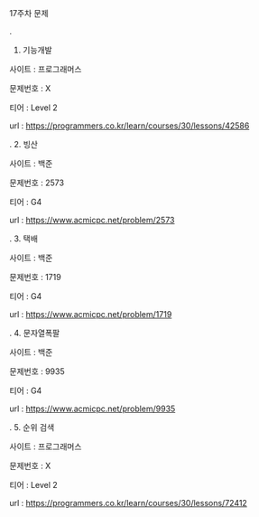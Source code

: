 
17주차 문제





.
1. 기능개발

사이트 : 프로그래머스

문제번호 : X

티어 : Level 2

url : https://programmers.co.kr/learn/courses/30/lessons/42586



.
2. 빙산

사이트 : 백준

문제번호 : 2573

티어 : G4

url : https://www.acmicpc.net/problem/2573



.
3. 택배

사이트 : 백준

문제번호 : 1719

티어 : G4

url : https://www.acmicpc.net/problem/1719



.
4. 문자열폭팔

사이트 : 백준

문제번호 : 9935

티어 : G4

url : https://www.acmicpc.net/problem/9935



.
5. 순위 검색

사이트 : 프로그래머스

문제번호 : X

티어 : Level 2

url : https://programmers.co.kr/learn/courses/30/lessons/72412




